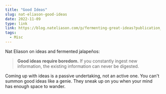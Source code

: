 ```yaml
---
title: "Good Ideas"
slug: nat-eliason-good-ideas
date: 2022-11-09
type: link
link: https://blog.nateliason.com/p/fermenting-great-ideas?publication_id=882098&post_id=81760147&isFreemail=true
tags:
  - Misc
---
```


Nat Eliason on ideas and fermented jalapeños:

> **Good ideas require boredom.** If you constantly ingest new information, the existing information can never be digested.

Coming up with ideas is a passive undertaking, not an active one. You can't summon good ideas like a genie. They sneak up on you when your mind has enough space to wander.
